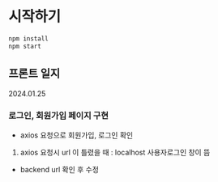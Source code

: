 # 시작하기

```bash
npm install
npm start
```

## 프론트 일지

2024.01.25

### 로그인, 회원가입 페이지 구현
- axios 요청으로 회원가입, 로그인 확인

1. axios 요청시 url 이 틀렸을 때 : localhost 사용자로그인 창이 뜸
- backend url 확인 후 수정